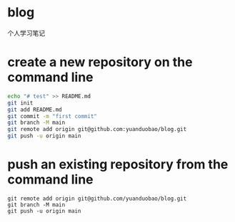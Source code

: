 # blog
个人学习笔记


# create a new repository on the command line
```sh
echo "# test" >> README.md
git init
git add README.md
git commit -m "first commit"
git branch -M main
git remote add origin git@github.com:yuanduobao/blog.git
git push -u origin main
```

# push an existing repository from the command line
```
git remote add origin git@github.com/yuanduobao/blog.git
git branch -M main
git push -u origin main
```
